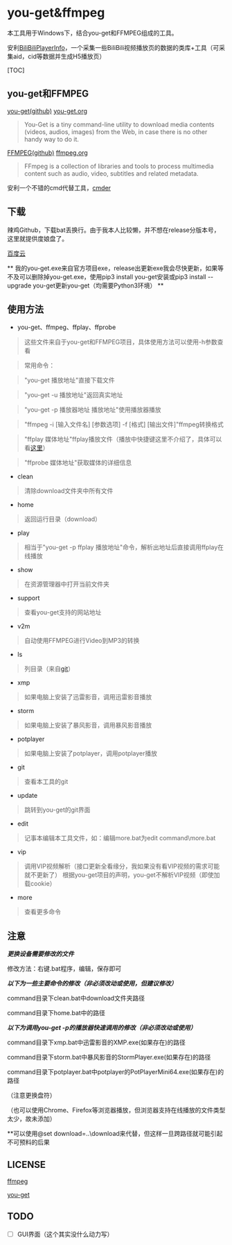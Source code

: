 # you-get&ffmpeg
本工具用于Windows下，结合you-get和FFMPEG组成的工具。

安利[BiliBiliPlayerInfo](https://github.com/WWILLV/BiliBiliPlayerInfo)，一个采集一些BiliBili视频播放页的数据的类库+工具（可采集aid，cid等数据并生成H5播放页）


[TOC]


## you-get和FFMPEG
[you-get(github)](https://github.com/soimort/you-get) [you-get.org](https://you-get.org/)
>You-Get is a tiny command-line utility to download media contents (videos, audios, images) from the Web, in case there is no other handy way to do it.

[FFMPEG(github)](https://github.com/FFmpeg/FFmpeg) [ffmpeg.org](http://ffmpeg.org/)
>FFmpeg is a collection of libraries and tools to process multimedia content such as audio, video, subtitles and related metadata.

安利一个不错的cmd代替工具，[cmder](http://cmder.net/)
## 下载
辣鸡Github，下载bat丢换行。由于我本人比较懒，并不想在release分版本号，这里就提供度娘盘了。

[百度云](http://pan.baidu.com/s/1miigZos)

** 我的you-get.exe来自官方项目exe，release出更新exe我会尽快更新，如果等不及可以删除掉you-get.exe，使用pip3 install you-get安装或pip3 install --upgrade you-get更新you-get（均需要Python3环境） **

## 使用方法
* you-get、ffmpeg、ffplay、ffprobe

>这些文件来自于you-get和FFMPEG项目，具体使用方法可以使用-h参数查看

>常用命令：

>"you-get 播放地址"直接下载文件

>"you-get -u 播放地址"返回真实地址

>"you-get -p 播放器地址 播放地址"使用播放器播放

>"ffmpeg -i [输入文件名] [参数选项] -f [格式] [输出文件]"ffmpeg转换格式

>"ffplay 媒体地址"ffplay播放文件（播放中快捷键这里不介绍了，具体可以看[这里](http://www.tuicool.com/articles/jiyu6b)）

>"ffprobe 媒体地址"获取媒体的详细信息

* clean

>清除download文件夹中所有文件

* home

>返回运行目录（download）

* play

>相当于"you-get -p ffplay 播放地址"命令，解析出地址后直接调用ffplay在线播放

* show

>在资源管理器中打开当前文件夹

* support

>查看you-get支持的网站地址

* v2m

>自动使用FFMPEG进行Video到MP3的转换

* ls

>列目录（来自[git](https://github.com/git/git)）

* xmp

>如果电脑上安装了迅雷影音，调用迅雷影音播放

* storm

>如果电脑上安装了暴风影音，调用暴风影音播放

* potplayer

>如果电脑上安装了potplayer，调用potplayer播放

* git

>查看本工具的git

* update

>跳转到you-get的git界面

* edit

>记事本编辑本工具文件，如：编辑more.bat为edit command\more.bat

* vip

>调用VIP视频解析（接口更新全看缘分，我如果没有看VIP视频的需求可能就不更新了）
>根据you-get项目的声明，you-get不解析VIP视频（即使加载cookie）

* more

>查看更多命令

## 注意
***更换设备需要修改的文件***

修改方法：右键.bat程序，编辑，保存即可

***以下为一些主要命令的修改（非必须改动或使用，但建议修改）***

command目录下clean.bat中download文件夹路径

command目录下home.bat中的路径

***以下为调用you-get -p的播放器快速调用的修改（非必须改动或使用）***

command目录下xmp.bat中迅雷影音的XMP.exe(如果存在)的路径

command目录下storm.bat中暴风影音的StormPlayer.exe(如果存在)的路径

command目录下potplayer.bat中potplayer的PotPlayerMini64.exe(如果存在)的路径

（注意更换盘符）

（也可以使用Chrome、Firefox等浏览器播放，但浏览器支持在线播放的文件类型太少，故未添加）

**可以使用@set download=..\download来代替，但这样一旦跨路径就可能引起不可预料的后果

## LICENSE
[ffmpeg](https://github.com/FFmpeg/FFmpeg#license)

[you-get](https://github.com/soimort/you-get/blob/develop/LICENSE.txt)

## TODO
- [ ] GUI界面（这个其实没什么动力写）
